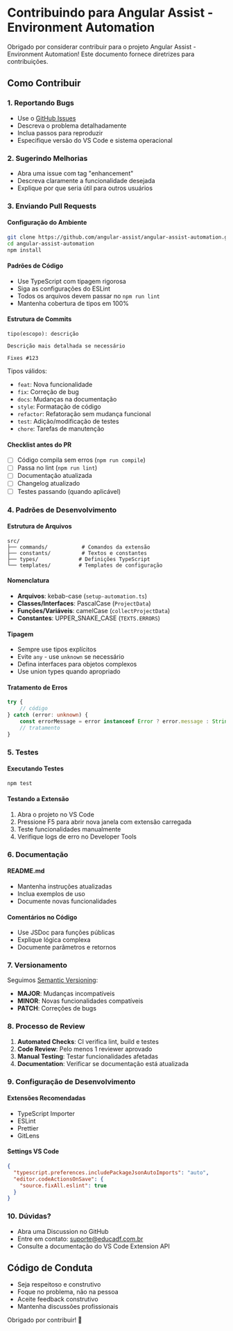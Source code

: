 # Contribuindo para Angular Assist - Environment Automation

Obrigado por considerar contribuir para o projeto Angular Assist - Environment Automation! Este documento fornece diretrizes para contribuições.

## Como Contribuir

### 1. Reportando Bugs
- Use o [GitHub Issues](https://github.com/angular-assist/angular-assist-automation/issues)
- Descreva o problema detalhadamente
- Inclua passos para reproduzir
- Especifique versão do VS Code e sistema operacional

### 2. Sugerindo Melhorias
- Abra uma issue com tag "enhancement"
- Descreva claramente a funcionalidade desejada
- Explique por que seria útil para outros usuários

### 3. Enviando Pull Requests

#### Configuração do Ambiente
```bash
git clone https://github.com/angular-assist/angular-assist-automation.git
cd angular-assist-automation
npm install
```

#### Padrões de Código
- Use TypeScript com tipagem rigorosa
- Siga as configurações do ESLint
- Todos os arquivos devem passar no `npm run lint`
- Mantenha cobertura de tipos em 100%

#### Estrutura de Commits
```
tipo(escopo): descrição

Descrição mais detalhada se necessário

Fixes #123
```

Tipos válidos:
- `feat`: Nova funcionalidade
- `fix`: Correção de bug
- `docs`: Mudanças na documentação
- `style`: Formatação de código
- `refactor`: Refatoração sem mudança funcional
- `test`: Adição/modificação de testes
- `chore`: Tarefas de manutenção

#### Checklist antes do PR
- [ ] Código compila sem erros (`npm run compile`)
- [ ] Passa no lint (`npm run lint`)
- [ ] Documentação atualizada
- [ ] Changelog atualizado
- [ ] Testes passando (quando aplicável)

### 4. Padrões de Desenvolvimento

#### Estrutura de Arquivos
```
src/
├── commands/           # Comandos da extensão
├── constants/          # Textos e constantes
├── types/             # Definições TypeScript
└── templates/         # Templates de configuração
```

#### Nomenclatura
- **Arquivos**: kebab-case (`setup-automation.ts`)
- **Classes/Interfaces**: PascalCase (`ProjectData`)
- **Funções/Variáveis**: camelCase (`collectProjectData`)
- **Constantes**: UPPER_SNAKE_CASE (`TEXTS.ERRORS`)

#### Tipagem
- Sempre use tipos explícitos
- Evite `any` - use `unknown` se necessário
- Defina interfaces para objetos complexos
- Use union types quando apropriado

#### Tratamento de Erros
```typescript
try {
    // código
} catch (error: unknown) {
    const errorMessage = error instanceof Error ? error.message : String(error);
    // tratamento
}
```

### 5. Testes

#### Executando Testes
```bash
npm test
```

#### Testando a Extensão
1. Abra o projeto no VS Code
2. Pressione F5 para abrir nova janela com extensão carregada
3. Teste funcionalidades manualmente
4. Verifique logs de erro no Developer Tools

### 6. Documentação

#### README.md
- Mantenha instruções atualizadas
- Inclua exemplos de uso
- Documente novas funcionalidades

#### Comentários no Código
- Use JSDoc para funções públicas
- Explique lógica complexa
- Documente parâmetros e retornos

### 7. Versionamento

Seguimos [Semantic Versioning](https://semver.org/):
- **MAJOR**: Mudanças incompatíveis
- **MINOR**: Novas funcionalidades compatíveis
- **PATCH**: Correções de bugs

### 8. Processo de Review

1. **Automated Checks**: CI verifica lint, build e testes
2. **Code Review**: Pelo menos 1 reviewer aprovado
3. **Manual Testing**: Testar funcionalidades afetadas
4. **Documentation**: Verificar se documentação está atualizada

### 9. Configuração de Desenvolvimento

#### Extensões Recomendadas
- TypeScript Importer
- ESLint
- Prettier
- GitLens

#### Settings VS Code
```json
{
  "typescript.preferences.includePackageJsonAutoImports": "auto",
  "editor.codeActionsOnSave": {
    "source.fixAll.eslint": true
  }
}
```

### 10. Dúvidas?

- Abra uma Discussion no GitHub
- Entre em contato: suporte@educadf.com.br
- Consulte a documentação do VS Code Extension API

## Código de Conduta

- Seja respeitoso e construtivo
- Foque no problema, não na pessoa
- Aceite feedback construtivo
- Mantenha discussões profissionais

Obrigado por contribuir! 🚀
